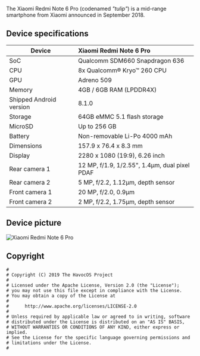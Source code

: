 The Xiaomi Redmi Note 6 Pro (codenamed _"tulip"_) is a mid-range smartphone from Xiaomi announced in September 2018.

## Device specifications

| Device                  | Xiaomi Redmi Note 6 Pro                                     |
| ----------------------- | :---------------------------------------------------------- |
| SoC                     | Qualcomm SDM660 Snapdragon 636                              |
| CPU                     | 8x Qualcomm® Kryo™ 260 CPU                                  |
| GPU                     | Adreno 509                                                  |
| Memory                  | 4GB / 6GB RAM (LPDDR4X)                                     |
| Shipped Android version | 8.1.0                                                       |
| Storage                 | 64GB eMMC 5.1 flash storage                                 |
| MicroSD                 | Up to 256 GB                                                |
| Battery                 | Non-removable Li-Po 4000 mAh                                |
| Dimensions              | 157.9 x 76.4 x 8.3 mm                                       |
| Display                 | 2280 x 1080 (19:9), 6.26 inch                               |
| Rear camera 1           | 12 MP, f/1.9, 1/2.55", 1.4µm, dual pixel PDAF               |
| Rear camera 2           | 5 MP, f/2.2, 1.12µm, depth sensor                           |
| Front camera 1          | 20 MP, f/2.0, 0.9µm                                         |
| Front camera 2          | 2 MP, f/2.2, 1.75µm, depth sensor                           |


## Device picture

![Xiaomi Redmi Note 6 Pro](https://img.timesnownews.com/story/1544521578-Xiaomi_Redmi_Note_6_Pro_colours.jpg)

## Copyright

```
#
# Copyright (C) 2019 The HavocOS Project
#
# Licensed under the Apache License, Version 2.0 (the "License");
# you may not use this file except in compliance with the License.
# You may obtain a copy of the License at
#
#      http://www.apache.org/licenses/LICENSE-2.0
#
# Unless required by applicable law or agreed to in writing, software
# distributed under the License is distributed on an "AS IS" BASIS,
# WITHOUT WARRANTIES OR CONDITIONS OF ANY KIND, either express or implied.
# See the License for the specific language governing permissions and
# limitations under the License.
#
